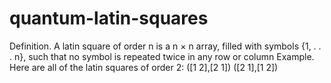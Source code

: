 # quantum-latin-squares
Definition. A latin square of order n is a n × n array, filled with symbols {1, . . . n}, 
such that no symbol is repeated twice in any row or column
Example. Here are all of the latin squares of order 2: 
([1 2],[2 1])
([2 1],[1 2])
